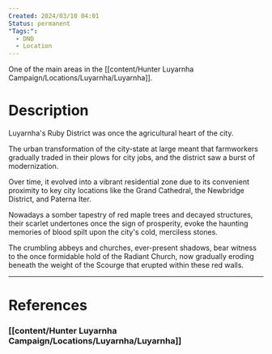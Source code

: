 ```yaml
---
Created: 2024/03/10 04:01
Status: permanent
"Tags:":
  - DND
  - Location
---
```

One of the main areas in the [[content/Hunter Luyarnha Campaign/Locations/Luyarnha/Luyarnha]].

# Description  

Luyarnha's Ruby District was once the agricultural heart of the city. 

The urban transformation of the city-state at large meant that farmworkers gradually traded in their plows for city jobs, and the district saw a burst of modernization. 

Over time, it evolved into a vibrant residential zone due to its convenient proximity to key city locations like the Grand Cathedral, the Newbridge District, and Paterna Iter. 

Nowadays a somber tapestry of red maple trees and decayed structures, their scarlet undertones once the sign of prosperity, evoke the haunting memories of blood spilt upon the city's cold, merciless stones. 

The crumbling abbeys and churches, ever-present shadows, bear witness to the once formidable hold of the Radiant Church, now gradually eroding beneath the weight of the Scourge that erupted within these red walls.

---
# References
### [[content/Hunter Luyarnha Campaign/Locations/Luyarnha/Luyarnha]]